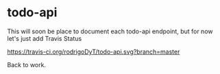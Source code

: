 # todo-api

This will soon be place to document each todo-api endpoint, but for now let's just add Travis Status

https://travis-ci.org/rodrigoDyT/todo-api.svg?branch=master


Back to work.
